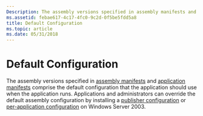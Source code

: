 ```yaml
---
Description: The assembly versions specified in assembly manifests and application manifests comprise the default configuration that the application should use when the application runs.
ms.assetid: febae617-4c17-4fc0-9c2d-0f5be5fdd5a8
title: Default Configuration
ms.topic: article
ms.date: 05/31/2018
---
```


# Default Configuration

The assembly versions specified in [assembly manifests](assembly-manifests.md) and [application manifests](application-manifests.md) comprise the default configuration that the application should use when the application runs. Applications and administrators can override the default assembly configuration by installing a [publisher configuration](publisher-configuration.md) or [per-application configuration](per-application-configuration.md) on Windows Server 2003.

 

 



